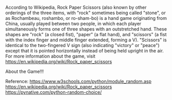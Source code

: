 According to Wikipedia, Rock Paper Scissors (also known by other orderings of the three items, with "rock" sometimes being called "stone", or as Rochambeau, roshambo, or ro-sham-bo)  is a hand game originating from China, usually played between two people, in which each player simultaneously forms one of three shapes with an outstretched hand. These shapes are "rock" (a closed fist), "paper" (a flat hand), and "scissors" (a fist with the index finger and middle finger extended, forming a V). "Scissors" is identical to the two-fingered V sign (also indicating "victory" or "peace") except that it is pointed horizontally instead of being held upright in the air.
For more information about the game, visit https://en.wikipedia.org/wiki/Rock_paper_scissors

About the Game!!!


Reference:
https://www.w3schools.com/python/module_random.asp
https://en.wikipedia.org/wiki/Rock_paper_scissors
https://pynative.com/python-random-choice/